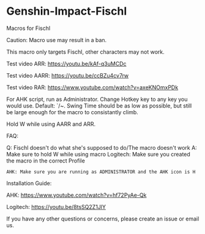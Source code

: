 # Genshin-Impact-Fischl
Macros for Fischl

Caution: Macro use may result in a ban.

This macro only targets Fischl, other characters may not work.

Test video ARR: https://youtu.be/kAf-q3uMCDc 

Test video AARR: https://youtu.be/ccBZu4cv7rw

Test video RAR: https://www.youtube.com/watch?v=axeKNOmxPDk

For AHK script, run as Administrator. Change Hotkey key to any key you would use. Default: `/~. Swing Time should be as low as possible, but still be large enough for the macro to consistantly climb.

Hold W while using AARR and ARR.

FAQ:

Q: Fischl doesn't do what she's supposed to do/The macro doesn't work
A: Make sure to hold W while using macro
	Logitech: Make sure you created the macro in the correct Profile
    
    AHK: Make sure you are running as ADMINISTRATOR and the AHK icon is H

Installation Guide:

AHK: https://www.youtube.com/watch?v=hf72PyAe-Qk

Logitech: https://youtu.be/8tsSQ2Z1JlY

If you have any other questions or concerns, please create an issue or email us.
